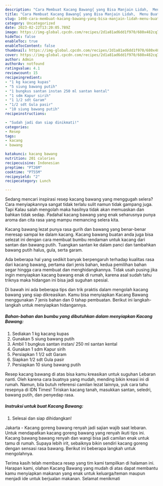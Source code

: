 ```yaml
---
description: "Cara Membuat Kacang Bawang{ yang Bisa Manjain Lidah,  Menu Buat lebaran"
title: "Cara Membuat Kacang Bawang{ yang Bisa Manjain Lidah,  Menu Buat lebaran"
slug: 1498-cara-membuat-kacang-bawang-yang-bisa-manjain-lidah-menu-buat-lebaran
category: Uncategorized
date: 2023-02-22T13:20:05.789Z
image: https://img-global.cpcdn.com/recipes/2d1a81ad6dd1f970/680x482cq70/kacang-bawang-foto-resep-utama.jpg
hideToc: false
enableToc: true
enableTocContent: false
thumbnail: https://img-global.cpcdn.com/recipes/2d1a81ad6dd1f970/680x482cq70/kacang-bawang-foto-resep-utama.jpg
cover: https://img-global.cpcdn.com/recipes/2d1a81ad6dd1f970/680x482cq70/kacang-bawang-foto-resep-utama.jpg
author: Admin
authorAv: notfound
ratingvalue: 4.1
reviewcount: 15
recipeingredient:
- "1 kg kacang kupas"
- "5 siung bawang putih"
- "1 bungkus santan instan 250 ml santan kental"
- "1 sdm Kapur sirih"
- "1 1/2 sdt Garam"
- "1/2 sdt Gula pasir"
- "10 siung bawang putih"
recipeinstructions:

- "Sudah jadi dan siap dinikmati!"
categories:
- Resep
tags:
- kacang
- bawang

katakunci: kacang bawang 
nutrition: 201 calories
recipecuisine: Indonesian
preptime: "PT26M"
cooktime: "PT55M"
recipeyield: "2"
recipecategory: Lunch

---
```



Sedang mencari inspirasi resep kacang bawang yang menggugah selera? Cara menyiapkannya sangat tidak terlalu sulit namun tidak gampang juga. Tapi Kalau salah mengolah maka hasilnya tidak akan memuaskan dan bahkan tidak sedap. Padahal kacang bawang yang enak seharusnya punya aroma dan cita rasa yang mampu memancing selera kita.


Kacang bawang lezat punya rasa gurih dan bawang yang benar-benar meresap sampai ke dalam kacang. Kacang bawang buatan anda juga bisa selezat ini dengan cara membuat bumbu rendaman untuk kacang dari santan dan bawang putih. Tuangkan santan ke dalam panci dan tambahkan bawang putih halus, gula, serta garam.

Ada beberapa hal yang sedikit banyak berpengaruh terhadap kualitas rasa dari kacang bawang, pertama dari jenis bahan, kedua pemilihan bahan segar hingga cara membuat dan menghidangkannya. Tidak usah pusing jika ingin menyiapkan kacang bawang enak di rumah, karena asal sudah tahu triknya maka hidangan ini bisa jadi suguhan spesial.


Di bawah ini ada beberapa tips dan trik praktis dalam mengolah kacang bawang yang siap dikreasikan. Kamu bisa menyiapkan Kacang Bawang menggunakan 7 jenis bahan dan 0 tahap pembuatan. Berikut ini langkah-langkah untuk menyiapkan hidangannya.

<!--inarticleads1-->

##### Bahan-bahan dan bumbu yang dibutuhkan dalam menyiapkan Kacang Bawang:

1. Sediakan 1 kg kacang kupas
1. Gunakan 5 siung bawang putih
1. Ambil 1 bungkus santan instan/ 250 ml santan kental
1. Gunakan 1 sdm Kapur sirih
1. Persiapkan 1 1/2 sdt Garam
1. Siapkan 1/2 sdt Gula pasir
1. Persiapkan 10 siung bawang putih


Resep kacang bawang di atas bisa kamu kreasikan untuk suguhan Lebaran nanti. Oleh karena cara buatnya yang mudah, mending bikin kreasi ini di rumah. Namun, bila butuh referensi camilan lezat lainnya, yuk cara tahu resepnya di IDN Times! Tiriskan kacang tanah, masukkan santan, seledri, bawang putih, dan penyedap rasa. 

<!--inarticleads2-->

##### Instruksi untuk buat Kacang Bawang:


1. Selesai dan siap dihidangkan!

Jakarta - Kacang goreng bawang renyah jadi sajian wajib saat lebaran. Untuk mendapatkan kacang goreng bawang yang renyah ikuti tips ini. Kacang bawang bawang renyah dan wangi bisa jadi camilan enak untuk tamu di rumah. Supaya lebih irit, sebaiknya bikin sendiri kacang goreng dengan sensasi rasa bawang. Berikut ini beberapa langkah untuk mengolahnya. 

Terima kasih telah membaca resep yang tim kami tampilkan di halaman ini. Harapan kami, olahan Kacang Bawang yang mudah di atas dapat membantu kamu menyiapkan makanan yang enak untuk keluarga/teman maupun menjadi ide untuk berjualan makanan. Selamat menikmati
